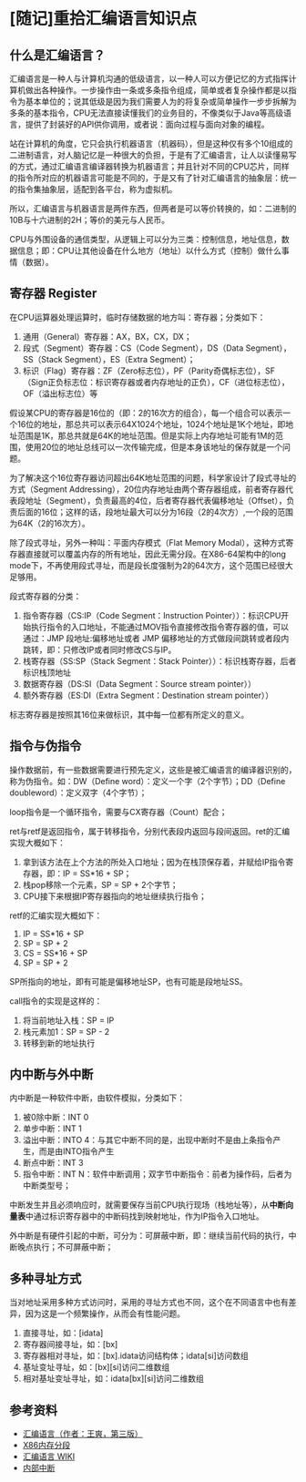 # [随记]重拾汇编语言知识点


## 什么是汇编语言？

汇编语言是一种人与计算机沟通的低级语言，以一种人可以方便记忆的方式指挥计算机做出各种操作。一步操作由一条或多条指令组成，简单或者复杂操作都是以指令为基本单位的；说其低级是因为我们需要人为的将复杂或简单操作一步步拆解为多条的基本指令，CPU无法直接读懂我们的业务目的，不像类似于Java等高级语言，提供了封装好的API供你调用，或者说：面向过程与面向对象的编程。

站在计算机的角度，它只会执行机器语言（机器码），但是这种仅有多个10组成的二进制语言，对人脑记忆是一种很大的负担，于是有了汇编语言，让人以读懂易写的方式，通过汇编语言编译器转换为机器语言；并且针对不同的CPU芯片，同样的指令所对应的机器语言可能是不同的，于是又有了针对汇编语言的抽象层：统一的指令集抽象层，适配到各平台，称为虚拟机。

所以，汇编语言与机器语言是两件东西，但两者是可以等价转换的，如：二进制的10B与十六进制的2H；等价的美元与人民币。

CPU与外围设备的通信类型，从逻辑上可以分为三类：控制信息，地址信息，数据信息；即：CPU让其他设备在什么地方（地址）以什么方式（控制）做什么事情（数据）。


## 寄存器 Register

在CPU运算器处理运算时，临时存储数据的地方叫：寄存器；分类如下：

1. 通用（General）寄存器：AX，BX，CX，DX；
2. 段式（Segment）寄存器：CS（Code Segment），DS（Data Segment），SS（Stack Segment），ES（Extra Segment）；
3. 标识（Flag）寄存器：ZF（Zero标志位），PF（Parity奇偶标志位），SF（Sign正负标志位：标识寄存器或者内存地址的正负），CF（进位标志位），OF（溢出标志位）等

假设某CPU的寄存器是16位的（即：2的16次方的组合），每一个组合可以表示一个16位的地址，那总共可以表示64X1024个地址，1024个地址是1K个地址，即地址范围是1K，那总共就是64K的地址范围。但是实际上内存地址可能有1M的范围，使用20位的地址总线可以一次传输完成，但是本身该地址的保存就是一个问题。

为了解决这个16位寄存器访问超出64K地址范围的问题，科学家设计了段式寻址的方式（Segment Addressing），20位内存地址由两个寄存器组成，前者寄存器代表段地址（Segment），负责最高的4位，后者寄存器代表偏移地址（Offset），负责后面的16位；这样的话，段地址最大可以分为16段（2的4次方）,一个段的范围为64K（2的16次方）。

除了段式寻址，另外一种叫：平面内存模式（Flat Memory Modal），这种方式寄存器直接就可以覆盖内存的所有地址，因此无需分段。在X86-64架构中的long mode下，不再使用段式寻址，而是段长度强制为2的64次方，这个范围已经很大足够用。

段式寄存器的分类：

1. 指令寄存器（CS:IP（Code Segment：Instruction Pointer））：标识CPU开始执行指令的入口地址，不能通过MOV指令直接修改指令寄存器的值，可以通过：JMP 段地址:偏移地址或者 JMP 偏移地址的方式做段间跳转或者段内跳转，即：只修改IP或者同时修改CS与IP。
2. 栈寄存器（SS:SP（Stack Segment：Stack Pointer））：标识栈寄存器，后者标识栈顶地址
3. 数据寄存器（DS:SI（Data Segment：Source stream pointer））
4. 额外寄存器（ES:DI（Extra Segment：Destination stream pointer））

标志寄存器是按照其16位来做标识，其中每一位都有所定义的意义。


## 指令与伪指令

操作数据前，有一些数据需要进行预先定义，这些是被汇编语言的编译器识别的，称为伪指令。如：DW（Define word）：定义一个字（2个字节）；DD（Define doubleword）：定义双字（4个字节）；

loop指令是一个循环指令，需要与CX寄存器（Count）配合；

ret与retf是返回指令，属于转移指令，分别代表段内返回与段间返回。ret的汇编实现大概如下：

1. 拿到该方法在上个方法的所处入口地址；因为在栈顶保存着，并赋给IP指令寄存器，即：IP = SS*16 + SP；
2. 栈pop移除一个元素，SP = SP + 2个字节；
3. CPU接下来根据IP寄存器指向的地址继续执行指令；

retf的汇编实现大概如下：

1. IP = SS*16 + SP
2. SP = SP + 2
3. CS = SS*16 + SP
4. SP = SP + 2

SP所指向的地址，即有可能是偏移地址SP，也有可能是段地址SS。

call指令的实现是这样的：

1. 将当前地址入栈：SP = IP
2. 栈元素加1：SP = SP - 2
3. 转移到新的地址执行


## 内中断与外中断

内中断是一种软件中断，由软件模拟，分类如下：

1. 被0除中断：INT 0
2. 单步中断：INT 1
3. 溢出中断：INTO 4：与其它中断不同的是，出现中断时不是由上条指令产生，而是由INTO指令产生
4. 断点中断：INT 3
5. 指令中断：INT N：软件中断调用；双字节中断指令：前者为操作码，后者为中断类型号；

中断发生并且必须响应时，就需要保存当前CPU执行现场（栈地址等），从**中断向量表**中通过标识寄存器中的中断码找到映射地址，作为IP指令入口地址。

外中断是有硬件引起的中断，可分为：可屏蔽中断，即：继续当前代码的执行，中断晚点执行；不可屏蔽中断；


## 多种寻址方式

当对地址采用多种方式访问时，采用的寻址方式也不同，这个在不同语言中也有差异，因为这是一个频繁操作，从而会有性能问题。

1. 直接寻址，如：[idata]
2. 寄存器间接寻址，如：[bx]
3. 寄存器相对寻址，如：[bx].idata访问结构体；idata[si]访问数组
4. 基址变址寻址，如：[bx][si]访问二维数组
5. 相对基址变址寻址，如：idata[bx][si]访问二维数组





## 参考资料

- [汇编语言（作者：王爽，第三版）](https://book.douban.com/subject/1215178/)
- [X86内存分段](https://en.wikipedia.org/wiki/X86_memory_segmentation)
- [汇编语言 WIKI](https://en.wikipedia.org/wiki/Assembly_language)
- [内部中断](http://baike.baidu.com/item/%E5%86%85%E9%83%A8%E4%B8%AD%E6%96%AD)
